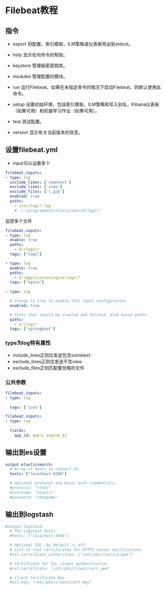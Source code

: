# Filebeat教程


## 指令	 
* export 将配置，索引模板，ILM策略或仪表板导出到stdout。

* help 显示任何命令的帮助。

* keystore 管理秘密密钥库。

* modules 管理配置的模块。

* run 运行Filebeat。如果在未指定命令的情况下启动Filebeat，则默认使用此命令。

* setup 设置初始环境，包括索引模板，ILM策略和写入别名，Kibana仪表板（如果可用）和机器学习作业（如果可用）。

* test 测试配置。

* version 显示有关当前版本的信息。

## 设置filebeat.yml
* input可以设置多个

```yaml
filebeat.inputs:
- type: log
  include_lines: ['sometext']
  exclude_lines: ['view']
  exclude_files: ['\.gz$']
  enabled: true
  paths:
    - /var/log/*.log
    #- c:\programdata\elasticsearch\logs\*
```


监控多个文件
```yaml
filebeat.inputs:
- type: log
  enable: true
  paths:
    - d:\log2\*
  tags: ["log2"]  

- type: log
  enable: true
  paths:
    - d:\Application\nginx\logs\*
  tags: ["nginx"]  
    
- type: log

  # Change to true to enable this input configuration.
  enabled: true

  # Paths that should be crawled and fetched. Glob based paths.
  paths:
    - d:\log\*
  tags: ["springboot"]
```



### type为log特有属性
* include_lines正则仅发送包含sometext
* exclude_lines正则仅发送不含view
* exclude_files正则匹配要忽略的文件

### 公共参数
```yaml
filebeat.inputs:
- type: log
  . . .
  tags: ["json"]
```

```yaml
filebeat.inputs:
- type: log
  . . .
  fields:
    app_id: query_engine_12
```

## 输出到es设置
```yaml
output.elasticsearch:
  # Array of hosts to connect to.
  hosts: ["localhost:9200"]

  # Optional protocol and basic auth credentials.
  #protocol: "https"
  #username: "elastic"
  #password: "changeme"
```

## 输出到logstash
```yaml
#output.logstash:
  # The Logstash hosts
  #hosts: ["localhost:5044"]

  # Optional SSL. By default is off.
  # List of root certificates for HTTPS server verifications
  #ssl.certificate_authorities: ["/etc/pki/root/ca.pem"]

  # Certificate for SSL client authentication
  #ssl.certificate: "/etc/pki/client/cert.pem"

  # Client Certificate Key
  #ssl.key: "/etc/pki/client/cert.key"

```